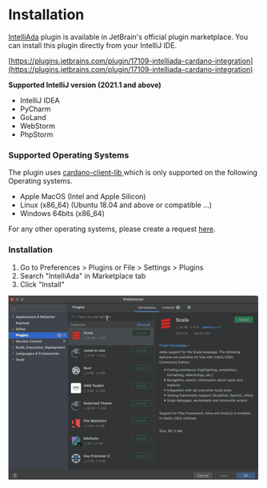 # Installation

[IntelliAda](https://github.com/bloxbean/intelliada) plugin is available in JetBrain's official plugin marketplace. You can install this plugin directly from your IntelliJ IDE.

[https://plugins.jetbrains.com/plugin/17109-intelliada-cardano-integration](https://plugins.jetbrains.com/plugin/17109-intelliada-cardano-integration)

**Supported IntelliJ version  \(2021.1 and above\)**

* IntelliJ IDEA
* PyCharm
* GoLand
* WebStorm
* PhpStorm

### Supported Operating Systems

The plugin uses [cardano-client-lib ](https://github.com/bloxbean/cardano-client-lib/)which is only supported on the following Operating systems. 

* Apple MacOS \(Intel and Apple Silicon\)
* Linux \(x86\_64\) \(Ubuntu 18.04 and above or compatible ...\)
* Windows 64bits \(x86\_64\)

For any other operating systems, please create a request [here](https://github.com/bloxbean/cardano-client-lib/issues).

### **Installation**

1. Go to Preferences &gt; Plugins or File &gt; Settings &gt; Plugins
2. Search "IntelliAda" in Marketplace tab
3. Click "Install"

![](.gitbook/assets/installation.gif)



